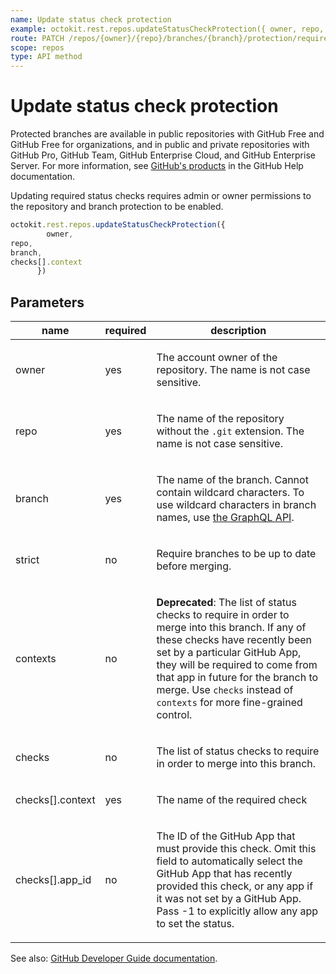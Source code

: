 ```yaml
---
name: Update status check protection
example: octokit.rest.repos.updateStatusCheckProtection({ owner, repo, branch, checks[].context })
route: PATCH /repos/{owner}/{repo}/branches/{branch}/protection/required_status_checks
scope: repos
type: API method
---
```


# Update status check protection

Protected branches are available in public repositories with GitHub Free and GitHub Free for organizations, and in public and private repositories with GitHub Pro, GitHub Team, GitHub Enterprise Cloud, and GitHub Enterprise Server. For more information, see [GitHub's products](https://docs.github.com/github/getting-started-with-github/githubs-products) in the GitHub Help documentation.

Updating required status checks requires admin or owner permissions to the repository and branch protection to be enabled.

```js
octokit.rest.repos.updateStatusCheckProtection({
        owner,
repo,
branch,
checks[].context
      })
```

## Parameters

<table>
  <thead>
    <tr>
      <th>name</th>
      <th>required</th>
      <th>description</th>
    </tr>
  </thead>
  <tbody>
    <tr><td>owner</td><td>yes</td><td>

The account owner of the repository. The name is not case sensitive.

</td></tr>
<tr><td>repo</td><td>yes</td><td>

The name of the repository without the `.git` extension. The name is not case sensitive.

</td></tr>
<tr><td>branch</td><td>yes</td><td>

The name of the branch. Cannot contain wildcard characters. To use wildcard characters in branch names, use [the GraphQL API](https://docs.github.com/graphql).

</td></tr>
<tr><td>strict</td><td>no</td><td>

Require branches to be up to date before merging.

</td></tr>
<tr><td>contexts</td><td>no</td><td>

**Deprecated**: The list of status checks to require in order to merge into this branch. If any of these checks have recently been set by a particular GitHub App, they will be required to come from that app in future for the branch to merge. Use `checks` instead of `contexts` for more fine-grained control.

</td></tr>
<tr><td>checks</td><td>no</td><td>

The list of status checks to require in order to merge into this branch.

</td></tr>
<tr><td>checks[].context</td><td>yes</td><td>

The name of the required check

</td></tr>
<tr><td>checks[].app_id</td><td>no</td><td>

The ID of the GitHub App that must provide this check. Omit this field to automatically select the GitHub App that has recently provided this check, or any app if it was not set by a GitHub App. Pass -1 to explicitly allow any app to set the status.

</td></tr>
  </tbody>
</table>

See also: [GitHub Developer Guide documentation](https://docs.github.com/rest/branches/branch-protection#update-status-check-protection).

